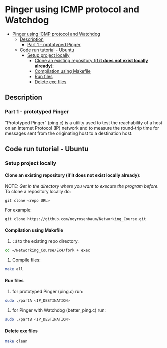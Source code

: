 <!-- Explanation of the assignment and how to code works -->
# Pinger using ICMP protocol and Watchdog

- [Pinger using ICMP protocol and Watchdog](#pinger-using-icmp-protocol-and-watchdog)
  - [Description](#description)
    - [Part 1 - prototyped Pinger](#part-1---prototyped-pinger)
  - [Code run tutorial - Ubuntu](#code-run-tutorial---ubuntu)
    - [Setup project locally](#setup-project-locally)
      - [Clone an existing repository (**if it does not exist locally already**):](#clone-an-existing-repository-if-it-does-not-exist-locally-already)
      - [Compilation using Makefile](#compilation-using-makefile)
      - [Run files](#run-files)
      - [Delete exe files](#delete-exe-files)

## Description

### Part 1 - prototyped Pinger

"Prototyped Pinger" (ping.c) is  a utility used to test the reachability of a host on an Internet Protocol (IP) network and to measure the round-trip time for messages sent from the originating host to a destination host.


## Code run tutorial - Ubuntu

### Setup project locally

#### Clone an existing repository (**if it does not exist locally already**):

NOTE: *Get in the directory where you want to execute the program before.* \
To clone a repository locally do:
```
git clone <repo URL>
```
For example:
```
git clone https://github.com/noyrosenbaum/Networking_Course.git
```

#### Compilation using Makefile

1. `cd` to the existing repo directory.
```sh
cd ~/Networking_Course/Ex4/fork + exec
```
1. Compile files:
```sh
make all
```

#### Run files

1. for prototyped Pinger (ping.c) run:
```sh
sudo ./partA <IP_DESTINATION>
```
1. for Pinger with Watchdog (better_ping.c) run:
```sh
sudo ./partB <IP_DESTINATION>
```

#### Delete exe files

```sh
make clean
```


